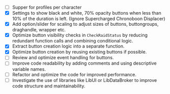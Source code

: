 - [ ] Supper for profiles per character
- [x] Settings to show black and white, 70% opacity buttons when less than 10% of the duration is left. (Ignore Supercharged Chronoboon Displacer)
- [x] Add option/slider for scaling to adjust sizes of buttons, buttongroups, draghandle, wrapper etc.
- [x] Optimize button visibility checks in `CheckRaidStatus` by reducing redundant function calls and combining conditional logic.
- [x] Extract button creation logic into a separate function.
- [x] Optimize button creation by reusing existing buttons if possible.
- [ ] Review and optimize event handling for buttons.
- [ ] Improve code readability by adding comments and using descriptive variable names.
- [ ] Refactor and optimize the code for improved performance.
- [ ] Investigate the use of libraries like LibUI or LibDataBroker to improve code structure and maintainability.

